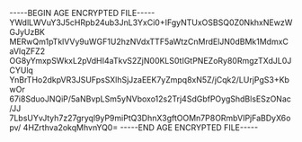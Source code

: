 -----BEGIN AGE ENCRYPTED FILE-----
YWdlLWVuY3J5cHRpb24ub3JnL3YxCi0+IFgyNTUxOSBSQ0Z0NkhxNEwzWGJyUzBK
MERwQm1pTklVVy9uWGF1U2hzNVdxTTF5aWtzCnMrdElJN0dBMk1MdmxCaVlqZFZ2
OG8yYmxpSWkxL2pVdHI4aTkvS2ZjN00KLS0tIGtPNEZoRy80RmgzTXdJL0JCYUlq
YnBrTHo2dkpVR3JSUFpsSXlhSjJzaEEK7yZmpq8xN5Z/jCqk2/LUrjPgS3+KbwOr
67i8SduoJNQiP/5aNBvpLSm5yNVboxo12s2Trj4SdGbfPOygShdBlsESzONac/JJ
7LbsUYvJtyh7z27gryql9yP9miPtQ3DhnX3gftOOMn7P8ORmbVIPjFaBDyX6opv/
4HZrthva2okqMhvnYQ0=
-----END AGE ENCRYPTED FILE-----
